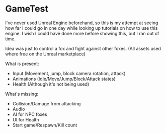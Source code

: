 # GameTest

I've never used Unreal Engine beforehand, so this is my attempt at seeing how far I could go in one day while looking up tutorials on how to use this engine.
I wish I could have done more before showing this, but I ran out of time.

Idea was just to control a fox and fight against other foxes. (All assets used where free on the Unreal marketplace)

What is present:
- Input (Movement, jump, block camera rotation, attack) 
- Animations (Idle/Move/Jump/Block/Attack states)
- Health (Although it's not being used)



What's missing:
- Collision/Damage from attacking
- Audio
- AI for NPC foxes
- UI for Health
- Start game/Respawn/Kill count
